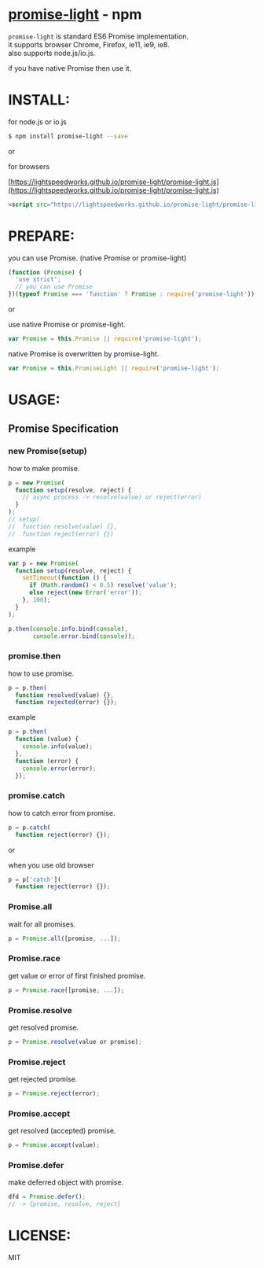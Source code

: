 [promise-light](https://www.npmjs.org/package/promise-light) - npm
====

  `promise-light` is standard ES6 Promise implementation.<br/>
  it supports browser Chrome, Firefox, ie11, ie9, ie8.<br/>
  also supports node.js/io.js.

  if you have native Promise then use it.

# INSTALL:

for node.js or io.js

```bash
$ npm install promise-light --save
```

or

for browsers

[https://lightspeedworks.github.io/promise-light/promise-light.js](https://lightspeedworks.github.io/promise-light/promise-light.js)

```html
<script src="https://lightspeedworks.github.io/promise-light/promise-light.js"></script>
```

# PREPARE:

you can use Promise. (native Promise or promise-light)

```js
(function (Promise) {
  'use strict';
  // you can use Promise
})(typeof Promise === 'function' ? Promise : require('promise-light'));
```

or

use native Promise or promise-light.

```js
var Promise = this.Promise || require('promise-light');
```

native Promise is overwritten by promise-light.

```js
var Promise = this.PromiseLight || require('promise-light');
```

# USAGE:

Promise Specification
----

### new Promise(setup)

how to make promise.

```js
p = new Promise(
  function setup(resolve, reject) {
    // async process -> resolve(value) or reject(error)
  }
);
// setup(
//  function resolve(value) {},
//  function reject(error) {})
```

example

```js
var p = new Promise(
  function setup(resolve, reject) {
    setTimeout(function () {
      if (Math.random() < 0.5) resolve('value');
      else reject(new Error('error'));
    }, 100);
  }
);

p.then(console.info.bind(console),
       console.error.bind(console));
```

### promise.then

how to use promise.

```js
p = p.then(
  function resolved(value) {},
  function rejected(error) {});
```

example

```js
p = p.then(
  function (value) {
    console.info(value);
  },
  function (error) {
    console.error(error);
  });
```

### promise.catch

how to catch error from promise.

```js
p = p.catch(
  function reject(error) {});
```

or

when you use old browser
```js
p = p['catch'](
  function reject(error) {});
```

### Promise.all

wait for all promises.

```js
p = Promise.all([promise, ...]);
```

### Promise.race

get value or error of first finished promise.

```js
p = Promise.race([promise, ...]);
```

### Promise.resolve

get resolved promise.

```js
p = Promise.resolve(value or promise);
```

### Promise.reject

get rejected promise.

```js
p = Promise.reject(error);
```

### Promise.accept

get resolved (accepted) promise.

```js
p = Promise.accept(value);
```

### Promise.defer

make deferred object with promise.

```js
dfd = Promise.defer();
// -> {promise, resolve, reject}
```


# LICENSE:

  MIT
